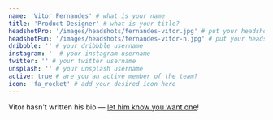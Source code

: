 ```yaml
---
name: 'Vitor Fernandes' # what is your name
title: 'Product Designer' # what is your title?
headshotPro: '/images/headshots/fernandes-vitor.jpg' # put your headshot here
headshotFun: '/images/headshots/fernandes-vitor-h.jpg' # put your headshot here
dribbble: '' # your dribbble username
instagram: '' # your instagram username
twitter: '' # your twitter username
unsplash: '' # your unsplash username
active: true # are you an active member of the team?
icon: 'fa_rocket' # add your desired icon here
---
```


Vitor hasn't written his bio — [let him know you want one](mailto:vitor.fernandes@liferay.com)!
